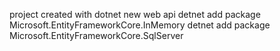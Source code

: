 project created with 
dotnet new web api
detnet add package Microsoft.EntityFrameworkCore.InMemory
detnet add package Microsoft.EntityFrameworkCore.SqlServer